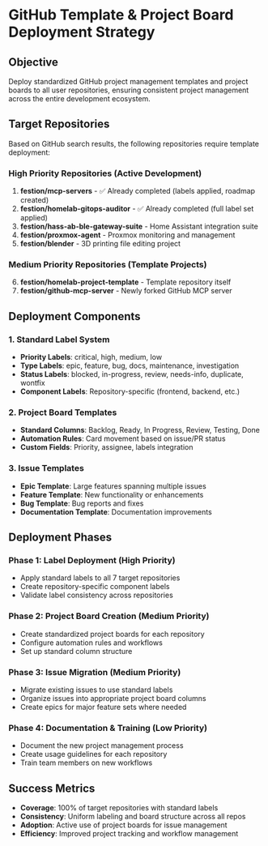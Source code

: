 # GitHub Template & Project Board Deployment Strategy

## Objective
Deploy standardized GitHub project management templates and project boards to all user repositories, ensuring consistent project management across the entire development ecosystem.

## Target Repositories
Based on GitHub search results, the following repositories require template deployment:

### High Priority Repositories (Active Development)
1. **festion/mcp-servers** - ✅ Already completed (labels applied, roadmap created)
2. **festion/homelab-gitops-auditor** - ✅ Already completed (full label set applied)
3. **festion/hass-ab-ble-gateway-suite** - Home Assistant integration suite
4. **festion/proxmox-agent** - Proxmox monitoring and management
5. **festion/blender** - 3D printing file editing project

### Medium Priority Repositories (Template Projects)
6. **festion/homelab-project-template** - Template repository itself
7. **festion/github-mcp-server** - Newly forked GitHub MCP server

## Deployment Components

### 1. Standard Label System
- **Priority Labels**: critical, high, medium, low
- **Type Labels**: epic, feature, bug, docs, maintenance, investigation  
- **Status Labels**: blocked, in-progress, review, needs-info, duplicate, wontfix
- **Component Labels**: Repository-specific (frontend, backend, etc.)

### 2. Project Board Templates
- **Standard Columns**: Backlog, Ready, In Progress, Review, Testing, Done
- **Automation Rules**: Card movement based on issue/PR status
- **Custom Fields**: Priority, assignee, labels integration

### 3. Issue Templates
- **Epic Template**: Large features spanning multiple issues
- **Feature Template**: New functionality or enhancements
- **Bug Template**: Bug reports and fixes
- **Documentation Template**: Documentation improvements

## Deployment Phases

### Phase 1: Label Deployment (High Priority)
- Apply standard labels to all 7 target repositories
- Create repository-specific component labels
- Validate label consistency across repositories

### Phase 2: Project Board Creation (Medium Priority)  
- Create standardized project boards for each repository
- Configure automation rules and workflows
- Set up standard column structure

### Phase 3: Issue Migration (Medium Priority)
- Migrate existing issues to use standard labels
- Organize issues into appropriate project board columns
- Create epics for major feature sets where needed

### Phase 4: Documentation & Training (Low Priority)
- Document the new project management process
- Create usage guidelines for each repository
- Train team members on new workflows

## Success Metrics
- **Coverage**: 100% of target repositories with standard labels
- **Consistency**: Uniform labeling and board structure across all repos
- **Adoption**: Active use of project boards for issue management
- **Efficiency**: Improved project tracking and workflow management